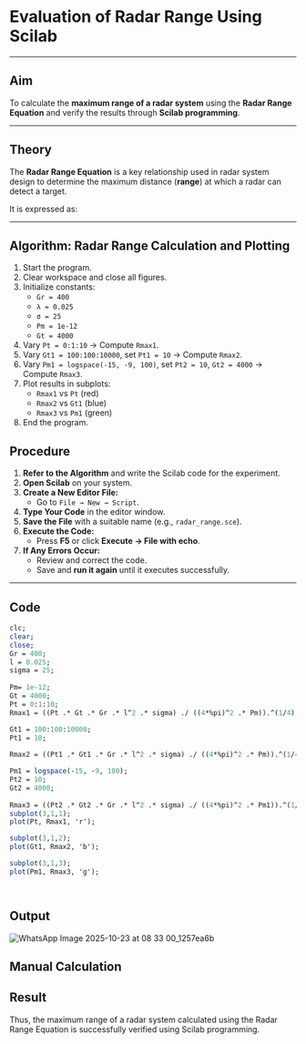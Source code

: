 # Evaluation of Radar Range Using Scilab
---

## Aim
To calculate the **maximum range of a radar system** using the **Radar Range Equation** and verify the results through **Scilab programming**.

---

## Theory
The **Radar Range Equation** is a key relationship used in radar system design to determine the maximum distance (**range**) at which a radar can detect a target.  

It is expressed as:



---
## Algorithm: Radar Range Calculation and Plotting

1. Start the program.  
2. Clear workspace and close all figures.  
3. Initialize constants:  
   - `Gr = 400`  
   - `λ = 0.025`  
   - `σ = 25`  
   - `Pm = 1e-12`  
   - `Gt = 4000`  
4. Vary `Pt = 0:1:10` → Compute `Rmax1`.  
5. Vary `Gt1 = 100:100:10000`, set `Pt1 = 10` → Compute `Rmax2`.  
6. Vary `Pm1 = logspace(-15, -9, 100)`, set `Pt2 = 10`, `Gt2 = 4000` → Compute `Rmax3`.  
7. Plot results in subplots:  
   - `Rmax1` vs `Pt` (red)  
   - `Rmax2` vs `Gt1` (blue)  
   - `Rmax3` vs `Pm1` (green)  
8. End the program.


## Procedure

1. **Refer to the Algorithm** and write the Scilab code for the experiment.  
2. **Open Scilab** on your system.  
3. **Create a New Editor File:**  
   - Go to `File → New → Script`.  
4. **Type Your Code** in the editor window.  
5. **Save the File** with a suitable name (e.g., `radar_range.sce`).  
6. **Execute the Code:**  
   - Press **F5** or click **Execute → File with echo**.  
7. **If Any Errors Occur:**  
   - Review and correct the code.  
   - Save and **run it again** until it executes successfully.

---

##  Code 
```scilab
clc;
clear;
close;
Gr = 400;           
l = 0.025;          
sigma = 25;   
      
Pm= 1e-12;       
Gt = 4000;         
Pt = 0:1:10;  
Rmax1 = ((Pt .* Gt .* Gr .* l^2 .* sigma) ./ ((4*%pi)^2 .* Pm)).^(1/4);

Gt1 = 100:100:10000; 
Pt1 = 10;           
 
Rmax2 = ((Pt1 .* Gt1 .* Gr .* l^2 .* sigma) ./ ((4*%pi)^2 .* Pm)).^(1/4);

Pm1 = logspace(-15, -9, 100); 
Pt2 = 10;                       
Gt2 = 4000;  
                   
Rmax3 = ((Pt2 .* Gt2 .* Gr .* l^2 .* sigma) ./ ((4*%pi)^2 .* Pm1)).^(1/4);
subplot(3,1,1);
plot(Pt, Rmax1, 'r');

subplot(3,1,2);
plot(Gt1, Rmax2, 'b');

subplot(3,1,3);
plot(Pm1, Rmax3, 'g');




```

## Output
![WhatsApp Image 2025-10-23 at 08 33 00_1257ea6b](https://github.com/user-attachments/assets/cac74921-8f2b-4744-a08e-ceddf689c90e)




## Manual Calculation




## Result

Thus, the maximum range of a radar system calculated using the Radar Range Equation is successfully verified using Scilab programming.
